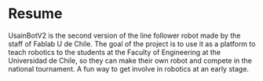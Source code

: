 # Resume

UsainBotV2 is the second version of the line follower robot made by the staff of Fablab U de Chile. The goal of the project is to use it as a platform to teach robotics to the students at the Faculty of Engineering at the Universidad de Chile, so they can make their own robot and compete in the national tournament. A fun way to get involve in robotics at an early stage.
